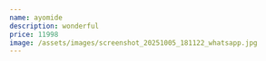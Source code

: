```yaml
---
name: ayomide
description: w﻿onderful
price: 11998
image: /assets/images/screenshot_20251005_181122_whatsapp.jpg
---
```

